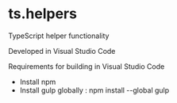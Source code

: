 # ts.helpers
TypeScript helper functionality


Developed in Visual Studio Code

Requirements for building in Visual Studio Code

- Install npm
- Install gulp globally : npm install --global gulp